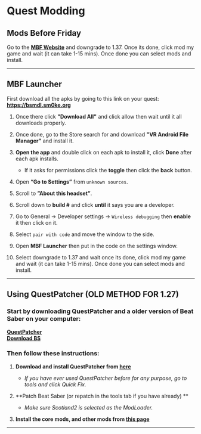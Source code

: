 # Quest Modding  
## Mods Before Friday
Go to the **[MBF Website](https://lauriethefish.github.io/ModsBeforeFriday/)** and downgrade to 1.37. Once its done, click mod my game and wait (it can take 1-15 mins). Once done you can select mods and install.

*** 

## MBF Launcher
First download all the apks by going to this link on your quest:
 **https://bsmdl.sm0ke.org**  
   
 1. Once there click **"Download All"** and click allow then wait until it all downloads properly.  
 
 2. Once done, go to the Store search for and download **"VR Android File Manager"** and install it.  
 
 3. **Open the app** and double click on each apk to install it, click **Done** after each apk installs.  
 
    * If it asks for permissions click the **toggle** then click the **back** button.  
 
 4. Open **“Go to Settings”** from `unknown sources`.  
 
 5. Scroll to **”About this headset”**.  
 
 6. Scroll down to **build #** and click **until** it says you are a developer.   
 
 7. Go to General → Developer settings → `Wireless debugging` then **enable** it then click on it. 
 
 8. Select `pair with code` and move the window to the side.  
 
 9. Open **MBF Launcher** then put in the code on the settings window.  
 
 10. Select downgrade to 1.37 and wait once its done, click mod my game and wait (it can take 1-15 mins). Once done you can select mods and install. 
 
*** 
 
## Using QuestPatcher (OLD METHOD FOR 1.27)
 ### Start by downloading QuestPatcher and a older version of Beat Saber on your computer:  
**[QuestPatcher](https://github.com/Lauriethefish/QuestPatcher/releases/latest)**  
**[Download BS](https://meta.phazed.xyz/?bin_id=8838143419592875)**  
 ### Then follow these instructions:  
 
 1. **Download and install QuestPatcher from [here](https://github.com/Lauriethefish/QuestPatcher/releases/latest)**  
 
     * *If you have ever used QuestPatcher before for any purpose, go to tools and click Quick Fix.*  
 
 2. **Patch Beat Saber (or repatch in the tools tab if you have already) **  
 
     * *Make sure Scotland2 is selected as the ModLoader.*  
 
 3. **Install the core mods, and other mods from [this page](https://mods.bsquest.xyz/)**  
*** 
